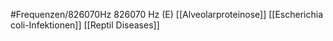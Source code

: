 #Frequenzen/826070Hz
826070 Hz (E)
[[Alveolarproteinose]]
[[Escherichia coli-Infektionen]]
[[Reptil Diseases]]
